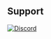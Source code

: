 ## Support
[![Discord](https://img.shields.io/badge/Discord-%237289DA.svg?style=for-the-badge&logo=discord&logoColor=white)](https://discord.gg/np3SKm9B5t)
